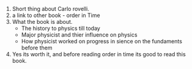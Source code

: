 1. Short thing about Carlo rovelli.
2. a link to other book - order in Time
3. What the book is about.
    - The history to physics till today
    - Major physicist and thier influence on physics
    - How physicist worked on progress in sience on the fundaments before them
4. Yes its worth it, and before reading order in time its good to read this book.